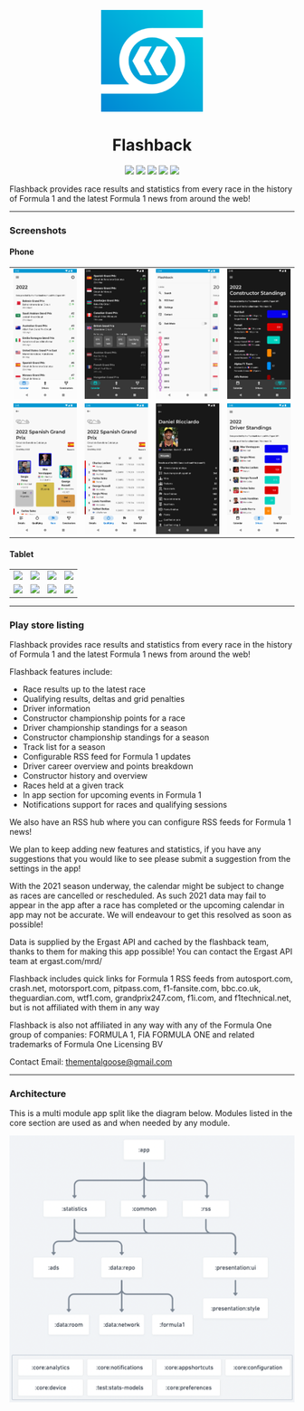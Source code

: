 <p align="center">
  <img width="180" src="res/logo-playstore.png" />
</p>
<h1 align="center">Flashback</h1>
<p align="center">
  <a href="https://play.google.com/store/apps/dev?id=7104925501019224102"><img src="https://img.shields.io/static/v1?label=Google%20Play&message=%20&logo=android&color=success&style=flat"/></a>
  <a href="https://console.firebase.google.com/project/f1stats-live/overview"><img src="https://img.shields.io/static/v1?label=Firebase%20Console&message=%20&logo=firebase&color=warning&style=flat"/></a>
  <a href="https://play.google.com/console/u/0/developers/7104925501019224102/app/4972386210601361096/app-dashboard"><img src="https://img.shields.io/static/v1?label=Play%20Console&message=%20&logo=google-play&color=success&style=flat"/></a>
  <a href="https://github.com/thementalgoose/android-flashback/RELEASES/tag/8.7.281"><img src="https://img.shields.io/static/v1?label=Latest%20Release&message=8.7.281&logo=github&color=blue&style=flat"/></a>
  <a href="https://github.com/thementalgoose/android-flashback/actions"><img src="https://github.com/thementalgoose/android-flashback/workflows/Release/badge.svg"/></a>
</p>

Flashback provides race results and statistics from every race in the history of Formula 1 and the latest Formula 1 news from around the web!

---

### Screenshots

#### Phone

|                                                                   |                                                                   |                                                                   |                                                                   |
|-------------------------------------------------------------------|-------------------------------------------------------------------|-------------------------------------------------------------------|-------------------------------------------------------------------|
| <img src="res/screenshots/phone/screenshot1.webp" width="160" />  | <img src="res/screenshots/phone/screenshot2.webp" width="160" />  | <img src="res/screenshots/phone/screenshot3.webp" width="160" />  | <img src="res/screenshots/phone/screenshot4.webp" width="160" />  |
| <img src="res/screenshots/phone/screenshot5.webp" width="160" />  | <img src="res/screenshots/phone/screenshot6.webp" width="160" />  | <img src="res/screenshots/phone/screenshot7.webp" width="160" />  | <img src="res/screenshots/phone/screenshot8.webp" width="160" />  |

#### Tablet

|                                                                   |                                                                   |                                                                   |                                                                   |
|-------------------------------------------------------------------|-------------------------------------------------------------------|-------------------------------------------------------------------|-------------------------------------------------------------------|
| <img src="res/screenshots/tablet/screenshot1.webp" width="160" /> | <img src="res/screenshots/tablet/screenshot2.webp" width="160" /> | <img src="res/screenshots/tablet/screenshot3.webp" width="160" /> | <img src="res/screenshots/tablet/screenshot4.webp" width="160" /> |
| <img src="res/screenshots/tablet/screenshot5.webp" width="160" /> | <img src="res/screenshots/tablet/screenshot6.webp" width="160" /> | <img src="res/screenshots/tablet/screenshot7.webp" width="160" /> | <img src="res/screenshots/tablet/screenshot8.webp" width="160" /> |

---

### Play store listing

Flashback provides race results and statistics from every race in the history of Formula 1 and the latest Formula 1 news from around the web!

Flashback features include:

- Race results up to the latest race
- Qualifying results, deltas and grid penalties
- Driver information
- Constructor championship points for a race
- Driver championship standings for a season
- Constructor championship standings for a season
- Track list for a season
- Configurable RSS feed for Formula 1 updates
- Driver career overview and points breakdown
- Constructor history and overview
- Races held at a given track
- In app section for upcoming events in Formula 1
- Notifications support for races and qualifying sessions

We also have an RSS hub where you can configure RSS feeds for Formula 1 news!

We plan to keep adding new features and statistics, if you have any suggestions that you would like to see please submit a suggestion from the settings in the app!

With the 2021 season underway, the calendar might be subject to change as races are cancelled or rescheduled. As such 2021 data may fail to appear in the app after a race has completed or the upcoming calendar in app may not be accurate. We will endeavour to get this resolved as soon as possible!

Data is supplied by the Ergast API and cached by the flashback team, thanks to them for making this app possible! You can contact the Ergast API team at ergast.com/mrd/

Flashback includes quick links for Formula 1 RSS feeds from autosport.com, crash.net, motorsport.com, pitpass.com, f1-fansite.com, bbc.co.uk, theguardian.com, wtf1.com, grandprix247.com, f1i.com, and f1technical.net, but is not affiliated with them in any way

Flashback is also not affiliated in any way with any of the Formula One group of companies: FORMULA 1, FIA FORMULA ONE and related trademarks of Formula One Licensing BV

Contact Email: thementalgoose@gmail.com

---

### Architecture

This is a multi module app split like the diagram below. Modules listed in the core section are used as and when needed by any module.

![architecture](res/architecture.png)

